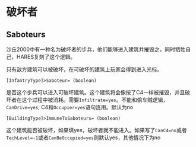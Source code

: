 破坏者
=========
Saboteurs
--------------------

沙丘2000中有一种名为破坏者的步兵，他们能够进入建筑并摧毁之，同时牺牲自己，HARES复刻了这个逻辑。
 
只有敌方建筑可以被破坏，在可破坏的建筑上玩家会得到进入光标。

    [InfantryType]>Saboteur= (boolean)

是否这个步兵可以进入可破坏建筑。这个建筑将会像按了C4一样被摧毁，并且破坏者在这个过程中被消耗。需要`Infiltrate=yes`。不能和偷车贼逻辑，`CanDrive=yes`, C4和`Occupier=yes`语句连用。默认为no
 
    [BuildingType]>ImmuneToSaboteurs= (boolean)

这个建筑能否被破坏，如果填yes，破坏者就不能进入。如果写了`CanC4=no`或者`TechLevel=-1`或者`CanBeOccupied=yes`则默认yes，其他情况下为no